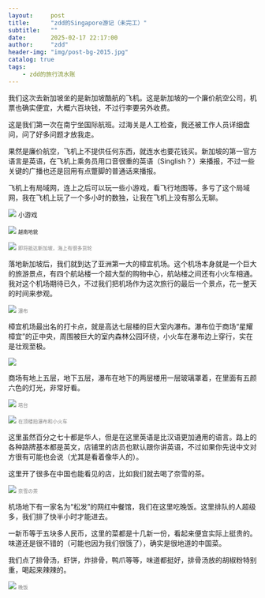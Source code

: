 ```yaml
---
layout:     post
title:      "zdd的Singapore游记（未完工）"
subtitle:   ""
date:       2025-02-17 22:17:00
author:     "zdd"
header-img: "img/post-bg-2015.jpg"
catalog: true
tags:
    - zdd的旅行流水账
---
```


我们这次去新加坡坐的是新加坡酷航的飞机。这是新加坡的一个廉价航空公司，机票也确实便宜，大概六百块钱，不过行李要另外收费。



这是我们第一次在南宁坐国际航班。过海关是人工检查，我还被工作人员详细盘问，问了好多问题才放我走。



果然是廉价航空，飞机上不提供任何东西，就连水也要花钱买。新加坡的第一官方语言是英语，在飞机上乘务员用口音很重的英语（Singlish？）来播报，不过一些关键的广播也还是回用有点蹩脚的普通话来播报。



飞机上有局域网，连上之后可以玩一些小游戏，看飞行地图等。多亏了这个局域网，我在飞机上玩了一个多小时的数独，让我在飞机上没有那么无聊。

![](https://notes.sjtu.edu.cn/uploads/upload_45bf249ded66eaffb298d9dcef911789.png)
<font size=2>小游戏</font>

![](https://notes.sjtu.edu.cn/uploads/upload_28001844dfa082131bb5e600a6b64d3c.png)
<font size=1>越南地貌</font>

![](https://notes.sjtu.edu.cn/uploads/upload_ffb4eb41511bb80c8b4ba434d973d67a.png)
<span style="color: grey;"><font size=1>即将抵达新加坡，海上有很多货轮</font></span>

落地新加坡后，我们就到达了亚洲第一大的樟宜机场。这个机场本身就是一个巨大的旅游景点，有四个航站楼一个超大型的购物中心，航站楼之间还有小火车相通。我对这个机场期待已久，不过我们把机场作为这次旅行的最后一个景点，花一整天的时间来参观。

![](https://notes.sjtu.edu.cn/uploads/upload_356828c48e4dc7930640beec16272413.png)
<span style="color: grey;"><font size=1>瀑布</font></span>

樟宜机场最出名的打卡点，就是高达七层楼的巨大室内瀑布。瀑布位于商场“星耀樟宜”的正中央，周围被巨大的室内森林公园环绕，小火车在瀑布边上穿行，实在是壮观至极。

![](https://notes.sjtu.edu.cn/uploads/upload_838fde2e80d22cdbf72cd635e61021de.png)

商场有地上五层，地下五层，瀑布在地下的两层楼用一层玻璃罩着，在里面有五颜六色的灯光，非常好看。

![](https://notes.sjtu.edu.cn/uploads/upload_bb2e0c383028eae210734157ff38535c.png)
<span style="color: grey;"><font size=1>塔台</font></span>

![](https://notes.sjtu.edu.cn/uploads/upload_408c1feee8b15b52ccec8f568693607e.png)
<span style="color: grey;"><font size=1>在顶楼拍瀑布和小火车</font></span>

这里虽然百分之七十都是华人，但是在这里英语是比汉语更加通用的语言。路上的各种路牌基本都是英文，店铺里的店员也默认跟你讲英语，不过如果你先说中文对方很有可能也会说（尤其是看着像华人的）。



这里开了很多在中国也能看见的店，比如我们就去喝了奈雪的茶。

![](https://notes.sjtu.edu.cn/uploads/upload_cd84d433060899d1d0c01fba4c67684e.png)
<span style="color: grey;"><font size=1>奈雪の茶</font></span>

机场地下有一家名为“松发”的网红中餐馆，我们在这里吃晚饭。这里排队的人超级多，我们排了快半小时才能进去。



一新币等于五块多人民币，这里的菜都是十几新一份，看起来便宜实际上挺贵的。味道还是很不错的（可能也因为我们很饿了），确实是很地道的中国菜。



我们点了排骨汤，虾饼，炸排骨，鸭爪等等，味道都挺好，排骨汤放的胡椒粉特别重，喝起来辣辣的。

![](https://notes.sjtu.edu.cn/uploads/upload_d5dbcd6d0fdef8d570b6a088ab47dc8c.png)
<span style="color: grey;"><font size=1>晚饭</font></span>

